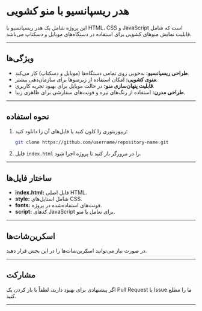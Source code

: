 # هدر ریسپانسیو با منو کشویی

این پروژه شامل یک هدر ریسپانسیو با HTML، CSS و JavaScript است که شامل قابلیت نمایش منوهای کشویی برای استفاده در دستگاه‌های موبایل و دسکتاپ می‌باشد.

---

## ویژگی‌ها
- **طراحی ریسپانسیو:** به‌خوبی روی تمامی دستگاه‌ها (موبایل و دسکتاپ) کار می‌کند.
- **منوی کشویی:** امکان استفاده از زیرمنوها برای سازمان‌دهی بیشتر.
- **قابلیت پنهان‌سازی منو:** در حالت موبایل برای بهبود تجربه کاربری.
- **طراحی مدرن:** استفاده از رنگ‌های تیره و فونت‌های سفارشی برای ظاهری زیبا.

---

## نحوه استفاده
1. ریپوزیتوری را کلون کنید یا فایل‌های آن را دانلود کنید:
   ```bash
   git clone https://github.com/username/repository-name.git
   ```
2. فایل `index.html` را در مرورگر باز کنید تا پروژه اجرا شود.

---

## ساختار فایل‌ها
- **index.html:** فایل اصلی HTML.
- **style:** شامل استایل‌های CSS.
- **fonts:** فونت‌های استفاده‌شده در پروژه.
- **script:** کدهای JavaScript برای تعامل با منو.

---

## اسکرین‌شات‌ها
در صورت نیاز می‌توانید اسکرین‌شات‌ها را در این بخش قرار دهید.

---

## مشارکت
اگر پیشنهادی برای بهبود دارید، لطفاً با باز کردن یک Pull Request یا Issue ما را مطلع کنید.

---

